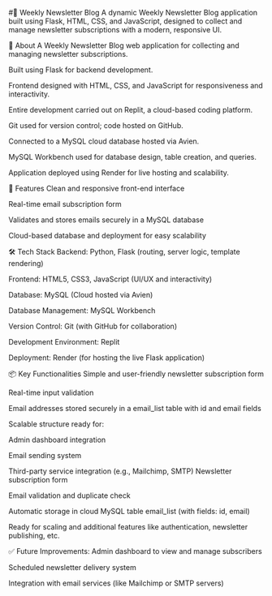 #📰 Weekly Newsletter Blog
A dynamic Weekly Newsletter Blog application built using Flask, HTML, CSS, and JavaScript, designed to collect and manage newsletter subscriptions with a modern, responsive UI.

📖 About
A Weekly Newsletter Blog web application for collecting and managing newsletter subscriptions.

Built using Flask for backend development.

Frontend designed with HTML, CSS, and JavaScript for responsiveness and interactivity.

Entire development carried out on Replit, a cloud-based coding platform.

Git used for version control; code hosted on GitHub.

Connected to a MySQL cloud database hosted via Avien.

MySQL Workbench used for database design, table creation, and queries.

Application deployed using Render for live hosting and scalability.

🚀 Features
Clean and responsive front-end interface

Real-time email subscription form

Validates and stores emails securely in a MySQL database

Cloud-based database and deployment for easy scalability

🛠 Tech Stack
Backend: Python, Flask (routing, server logic, template rendering)

Frontend: HTML5, CSS3, JavaScript (UI/UX and interactivity)

Database: MySQL (Cloud hosted via Avien)

Database Management: MySQL Workbench

Version Control: Git (with GitHub for collaboration)

Development Environment: Replit

Deployment: Render (for hosting the live Flask application)

📦 Key Functionalities
Simple and user-friendly newsletter subscription form

Real-time input validation

Email addresses stored securely in a email_list table with id and email fields

Scalable structure ready for:

Admin dashboard integration

Email sending system

Third-party service integration (e.g., Mailchimp, SMTP)
Newsletter subscription form

Email validation and duplicate check

Automatic storage in cloud MySQL table email_list (with fields: id, email)

Ready for scaling and additional features like authentication, newsletter publishing, etc.

✅ Future Improvements:
Admin dashboard to view and manage subscribers

Scheduled newsletter delivery system

Integration with email services (like Mailchimp or SMTP servers)
